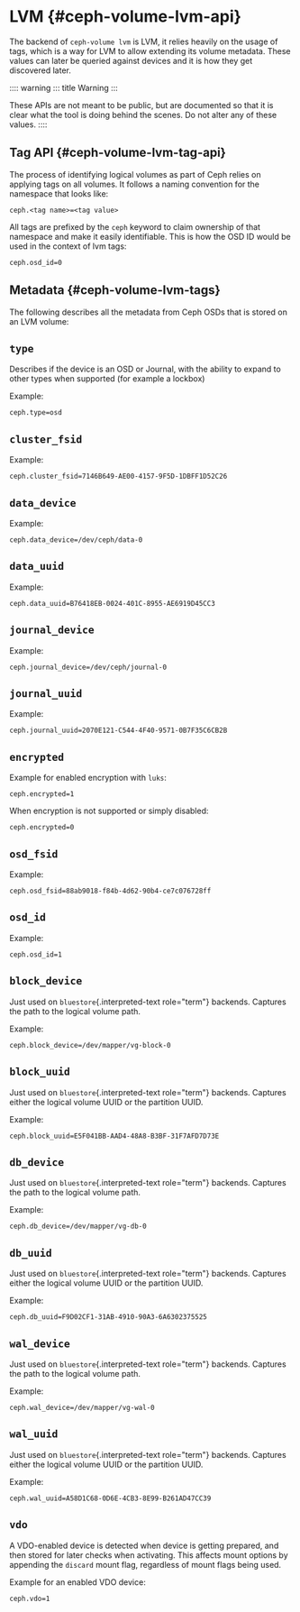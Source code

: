 # LVM {#ceph-volume-lvm-api}

The backend of `ceph-volume lvm` is LVM, it relies heavily on the usage
of tags, which is a way for LVM to allow extending its volume metadata.
These values can later be queried against devices and it is how they get
discovered later.

:::: warning
::: title
Warning
:::

These APIs are not meant to be public, but are documented so that it is
clear what the tool is doing behind the scenes. Do not alter any of
these values.
::::

## Tag API {#ceph-volume-lvm-tag-api}

The process of identifying logical volumes as part of Ceph relies on
applying tags on all volumes. It follows a naming convention for the
namespace that looks like:

    ceph.<tag name>=<tag value>

All tags are prefixed by the `ceph` keyword to claim ownership of that
namespace and make it easily identifiable. This is how the OSD ID would
be used in the context of lvm tags:

    ceph.osd_id=0

## Metadata {#ceph-volume-lvm-tags}

The following describes all the metadata from Ceph OSDs that is stored
on an LVM volume:

## `type`

Describes if the device is an OSD or Journal, with the ability to expand
to other types when supported (for example a lockbox)

Example:

    ceph.type=osd

## `cluster_fsid`

Example:

    ceph.cluster_fsid=7146B649-AE00-4157-9F5D-1DBFF1D52C26

## `data_device`

Example:

    ceph.data_device=/dev/ceph/data-0

## `data_uuid`

Example:

    ceph.data_uuid=B76418EB-0024-401C-8955-AE6919D45CC3

## `journal_device`

Example:

    ceph.journal_device=/dev/ceph/journal-0

## `journal_uuid`

Example:

    ceph.journal_uuid=2070E121-C544-4F40-9571-0B7F35C6CB2B

## `encrypted`

Example for enabled encryption with `luks`:

    ceph.encrypted=1

When encryption is not supported or simply disabled:

    ceph.encrypted=0

## `osd_fsid`

Example:

    ceph.osd_fsid=88ab9018-f84b-4d62-90b4-ce7c076728ff

## `osd_id`

Example:

    ceph.osd_id=1

## `block_device`

Just used on `bluestore`{.interpreted-text role="term"} backends.
Captures the path to the logical volume path.

Example:

    ceph.block_device=/dev/mapper/vg-block-0

## `block_uuid`

Just used on `bluestore`{.interpreted-text role="term"} backends.
Captures either the logical volume UUID or the partition UUID.

Example:

    ceph.block_uuid=E5F041BB-AAD4-48A8-B3BF-31F7AFD7D73E

## `db_device`

Just used on `bluestore`{.interpreted-text role="term"} backends.
Captures the path to the logical volume path.

Example:

    ceph.db_device=/dev/mapper/vg-db-0

## `db_uuid`

Just used on `bluestore`{.interpreted-text role="term"} backends.
Captures either the logical volume UUID or the partition UUID.

Example:

    ceph.db_uuid=F9D02CF1-31AB-4910-90A3-6A6302375525

## `wal_device`

Just used on `bluestore`{.interpreted-text role="term"} backends.
Captures the path to the logical volume path.

Example:

    ceph.wal_device=/dev/mapper/vg-wal-0

## `wal_uuid`

Just used on `bluestore`{.interpreted-text role="term"} backends.
Captures either the logical volume UUID or the partition UUID.

Example:

    ceph.wal_uuid=A58D1C68-0D6E-4CB3-8E99-B261AD47CC39

## `vdo`

A VDO-enabled device is detected when device is getting prepared, and
then stored for later checks when activating. This affects mount options
by appending the `discard` mount flag, regardless of mount flags being
used.

Example for an enabled VDO device:

    ceph.vdo=1
